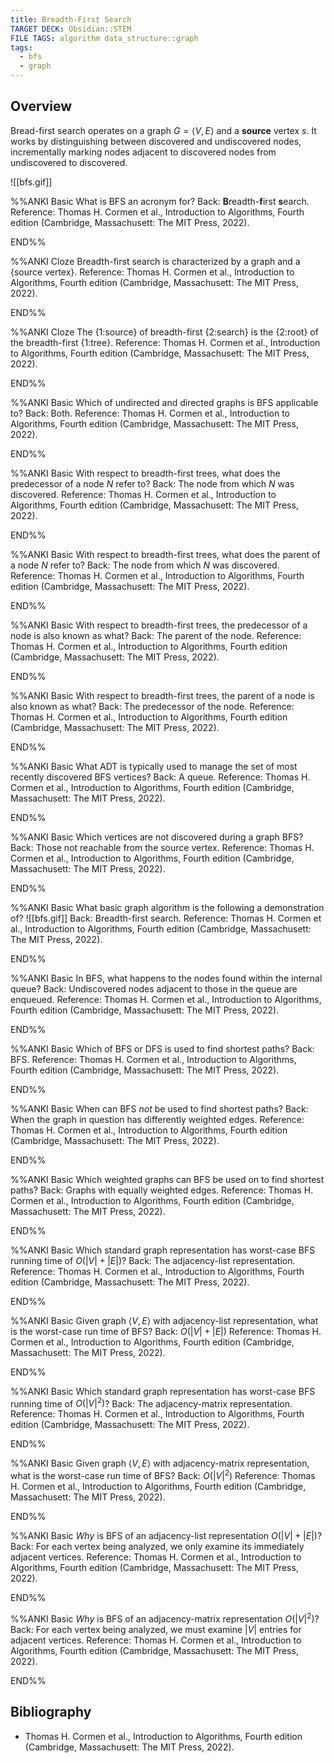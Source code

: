 ```yaml
---
title: Breadth-First Search
TARGET DECK: Obsidian::STEM
FILE TAGS: algorithm data_structure::graph
tags:
  - bfs
  - graph
---
```


## Overview

Bread-first search operates on a graph $G = \langle V, E \rangle$ and a **source** vertex $s$. It works by distinguishing between discovered and undiscovered nodes, incrementally marking nodes adjacent to discovered nodes from undiscovered to discovered.

![[bfs.gif]]

%%ANKI
Basic
What is BFS an acronym for?
Back: **B**readth-**f**irst **s**earch.
Reference: Thomas H. Cormen et al., Introduction to Algorithms, Fourth edition (Cambridge, Massachusett: The MIT Press, 2022).
<!--ID: 1727042295709-->
END%%

%%ANKI
Cloze
Breadth-first search is characterized by a graph and a {source vertex}.
Reference: Thomas H. Cormen et al., Introduction to Algorithms, Fourth edition (Cambridge, Massachusett: The MIT Press, 2022).
<!--ID: 1727042295717-->
END%%

%%ANKI
Cloze
The {1:source} of breadth-first {2:search} is the {2:root} of the breadth-first {1:tree}.
Reference: Thomas H. Cormen et al., Introduction to Algorithms, Fourth edition (Cambridge, Massachusett: The MIT Press, 2022).
<!--ID: 1727042295723-->
END%%

%%ANKI
Basic
Which of undirected and directed graphs is BFS applicable to?
Back: Both.
Reference: Thomas H. Cormen et al., Introduction to Algorithms, Fourth edition (Cambridge, Massachusett: The MIT Press, 2022).
<!--ID: 1727042295728-->
END%%

%%ANKI
Basic
With respect to breadth-first trees, what does the predecessor of a node $N$ refer to?
Back: The node from which $N$ was discovered.
Reference: Thomas H. Cormen et al., Introduction to Algorithms, Fourth edition (Cambridge, Massachusett: The MIT Press, 2022).
<!--ID: 1727042295733-->
END%%

%%ANKI
Basic
With respect to breadth-first trees, what does the parent of a node $N$ refer to?
Back: The node from which $N$ was discovered.
Reference: Thomas H. Cormen et al., Introduction to Algorithms, Fourth edition (Cambridge, Massachusett: The MIT Press, 2022).
<!--ID: 1727042295739-->
END%%

%%ANKI
Basic
With respect to breadth-first trees, the predecessor of a node is also known as what?
Back: The parent of the node.
Reference: Thomas H. Cormen et al., Introduction to Algorithms, Fourth edition (Cambridge, Massachusett: The MIT Press, 2022).
<!--ID: 1727044035958-->
END%%

%%ANKI
Basic
With respect to breadth-first trees, the parent of a node is also known as what?
Back: The predecessor of the node.
Reference: Thomas H. Cormen et al., Introduction to Algorithms, Fourth edition (Cambridge, Massachusett: The MIT Press, 2022).
<!--ID: 1727044035963-->
END%%

%%ANKI
Basic
What ADT is typically used to manage the set of most recently discovered BFS vertices?
Back: A queue.
Reference: Thomas H. Cormen et al., Introduction to Algorithms, Fourth edition (Cambridge, Massachusett: The MIT Press, 2022).
<!--ID: 1727042295745-->
END%%

%%ANKI
Basic
Which vertices are not discovered during a graph BFS?
Back: Those not reachable from the source vertex.
Reference: Thomas H. Cormen et al., Introduction to Algorithms, Fourth edition (Cambridge, Massachusett: The MIT Press, 2022).
<!--ID: 1727044035966-->
END%%

%%ANKI
Basic
What basic graph algorithm is the following a demonstration of?
![[bfs.gif]]
Back: Breadth-first search.
Reference: Thomas H. Cormen et al., Introduction to Algorithms, Fourth edition (Cambridge, Massachusett: The MIT Press, 2022).
<!--ID: 1727044035969-->
END%%

%%ANKI
Basic
In BFS, what happens to the nodes found within the internal queue?
Back: Undiscovered nodes adjacent to those in the queue are enqueued.
Reference: Thomas H. Cormen et al., Introduction to Algorithms, Fourth edition (Cambridge, Massachusett: The MIT Press, 2022).
<!--ID: 1727044035972-->
END%%

%%ANKI
Basic
Which of BFS or DFS is used to find shortest paths?
Back: BFS.
Reference: Thomas H. Cormen et al., Introduction to Algorithms, Fourth edition (Cambridge, Massachusett: The MIT Press, 2022).
<!--ID: 1727044035975-->
END%%

%%ANKI
Basic
When can BFS *not* be used to find shortest paths?
Back: When the graph in question has differently weighted edges.
Reference: Thomas H. Cormen et al., Introduction to Algorithms, Fourth edition (Cambridge, Massachusett: The MIT Press, 2022).
<!--ID: 1727044035977-->
END%%

%%ANKI
Basic
Which weighted graphs can BFS be used on to find shortest paths?
Back: Graphs with equally weighted edges.
Reference: Thomas H. Cormen et al., Introduction to Algorithms, Fourth edition (Cambridge, Massachusett: The MIT Press, 2022).
<!--ID: 1727044035980-->
END%%

%%ANKI
Basic
Which standard graph representation has worst-case BFS running time of $O(\lvert V \rvert + \lvert E \rvert)$?
Back: The adjacency-list representation.
Reference: Thomas H. Cormen et al., Introduction to Algorithms, Fourth edition (Cambridge, Massachusett: The MIT Press, 2022).
<!--ID: 1727044035989-->
END%%

%%ANKI
Basic
Given graph $\langle V, E \rangle$ with adjacency-list representation, what is the worst-case run time of BFS?
Back: $O(\lvert V \rvert + \lvert E \rvert)$
Reference: Thomas H. Cormen et al., Introduction to Algorithms, Fourth edition (Cambridge, Massachusett: The MIT Press, 2022).
<!--ID: 1727044035983-->
END%%

%%ANKI
Basic
Which standard graph representation has worst-case BFS running time of $O(\lvert V \rvert^2)$?
Back: The adjacency-matrix representation.
Reference: Thomas H. Cormen et al., Introduction to Algorithms, Fourth edition (Cambridge, Massachusett: The MIT Press, 2022).
<!--ID: 1727357400678-->
END%%

%%ANKI
Basic
Given graph $\langle V, E \rangle$ with adjacency-matrix representation, what is the worst-case run time of BFS?
Back: $O(\lvert V \rvert^2)$
Reference: Thomas H. Cormen et al., Introduction to Algorithms, Fourth edition (Cambridge, Massachusett: The MIT Press, 2022).
<!--ID: 1727044035986-->
END%%

%%ANKI
Basic
*Why* is BFS of an adjacency-list representation $O(\lvert V \rvert + \lvert E \rvert)$?
Back: For each vertex being analyzed, we only examine its immediately adjacent vertices.
Reference: Thomas H. Cormen et al., Introduction to Algorithms, Fourth edition (Cambridge, Massachusett: The MIT Press, 2022).
<!--ID: 1727044184060-->
END%%

%%ANKI
Basic
*Why* is BFS of an adjacency-matrix representation $O(\lvert V \rvert^2)$?
Back: For each vertex being analyzed, we must examine $\lvert V \rvert$ entries for adjacent vertices.
Reference: Thomas H. Cormen et al., Introduction to Algorithms, Fourth edition (Cambridge, Massachusett: The MIT Press, 2022).
<!--ID: 1727044184066-->
END%%

## Bibliography

* Thomas H. Cormen et al., Introduction to Algorithms, Fourth edition (Cambridge, Massachusett: The MIT Press, 2022).